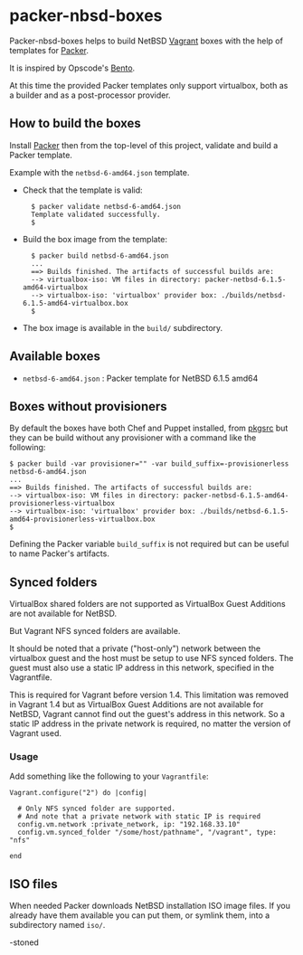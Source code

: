 # packer-nbsd-boxes

Packer-nbsd-boxes helps to build NetBSD [Vagrant](http://vagrantup.com)
boxes with the help of templates for [Packer](http://packer.io).

It is inspired by Opscode's [Bento](http://opscode.github.io/bento/).

At this time the provided Packer templates only support virtualbox,
both as a builder and as a post-processor provider.

## How to build the boxes

Install [Packer](http://packer.io) then from the top-level of this
project, validate and build a Packer template.

Example with the `netbsd-6-amd64.json` template.

* Check that the template is valid:

        $ packer validate netbsd-6-amd64.json
        Template validated successfully.
        $

* Build the box image from the template:

        $ packer build netbsd-6-amd64.json
        ...
        ==> Builds finished. The artifacts of successful builds are:
        --> virtualbox-iso: VM files in directory: packer-netbsd-6.1.5-amd64-virtualbox
        --> virtualbox-iso: 'virtualbox' provider box: ./builds/netbsd-6.1.5-amd64-virtualbox.box
        $

* The box image is available in the `build/` subdirectory.

## Available boxes

  * `netbsd-6-amd64.json` : Packer template for NetBSD 6.1.5 amd64


## Boxes without provisioners

By default the boxes have both Chef and Puppet installed,
from [pkgsrc](http://pkgsrc.org/) but they can be build
without any provisioner with a command like the following:


    $ packer build -var provisioner="" -var build_suffix=-provisionerless netbsd-6-amd64.json 
    ...
    ==> Builds finished. The artifacts of successful builds are:
    --> virtualbox-iso: VM files in directory: packer-netbsd-6.1.5-amd64-provisionerless-virtualbox
    --> virtualbox-iso: 'virtualbox' provider box: ./builds/netbsd-6.1.5-amd64-provisionerless-virtualbox.box
    $

Defining the Packer variable `build_suffix` is not required
but can be useful to name Packer's artifacts.

## Synced folders

VirtualBox shared folders are not supported as VirtualBox Guest
Additions are not available for NetBSD.

But Vagrant NFS synced folders are available.

It should be noted that a private ("host-only") network between the
virtualbox guest and the host must be setup to use NFS synced
folders.  The guest must also use a static IP address in this
network, specified in the Vagrantfile.

This is required for Vagrant before version 1.4. This limitation
was removed in Vagrant 1.4 but as VirtualBox Guest Additions are
not available for NetBSD, Vagrant cannot find out the guest's address
in this network. So a static IP address in the private network is
required, no matter the version of Vagrant used.

### Usage

Add something like the following to your `Vagrantfile`:

  
    Vagrant.configure("2") do |config|
      
      # Only NFS synced folder are supported.
      # And note that a private network with static IP is required
      config.vm.network :private_network, ip: "192.168.33.10"
      config.vm.synced_folder "/some/host/pathname", "/vagrant", type: "nfs"

    end

## ISO files

When needed Packer downloads NetBSD installation ISO image files.
If you already have them available you can put them, or symlink
them, into a subdirectory named `iso/`.

-stoned
